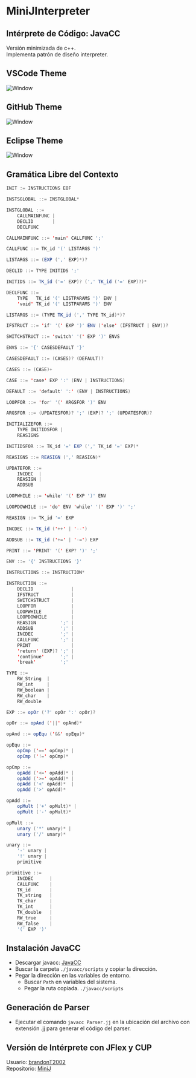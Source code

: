 # MiniJInterpreter
## Intérprete de Código: JavaCC
Versión minimizada de c++.  
Implementa patrón de diseño interpreter.

## VSCode Theme
![Window](Images/ScreenVSCodeTheme.png)

## GitHub Theme
![Window](Images/ScreenGitHubTheme.png)

## Eclipse Theme
![Window](Images/ScreenEclipseTheme.png)

## Gramática Libre del Contexto
```java
INIT := INSTRUCTIONS EOF

INSTSGLOBAL ::= INSTGLOBAL*

INSTGLOBAL ::=
    CALLMAINFUNC |
    DECLID       |
    DECLFUNC     

CALLMAINFUNC ::= 'main' CALLFUNC ';'

CALLFUNC ::= TK_id '(' LISTARGS ')'

LISTARGS ::= (EXP (',' EXP)*)?

DECLID ::= TYPE INITIDS ';'

INITIDS ::= TK_id ('=' EXP)? (',' TK_id ('=' EXP)?)*

DECLFUNC ::=
    TYPE   TK_id '(' LISTPARAMS ')' ENV |
    'void' TK_id '(' LISTPARAMS ')' ENV

LISTARGS ::= (TYPE TK_id (',' TYPE TK_id)*)?

IFSTRUCT ::= 'if' '(' EXP ')' ENV ('else' (IFSTRUCT | ENV))?

SWITCHSTRUCT ::= 'switch' '(' EXP ')' ENVS

ENVS ::= '{' CASESDEFAULT '}'

CASESDEFAULT ::= (CASES)? (DEFAULT)?

CASES ::= (CASE)+

CASE ::= 'case' EXP ':' (ENV | INSTRUCTIONS)

DEFAULT ::= 'default' ':' (ENV | INSTRUCTIONS)

LOOPFOR ::= 'for' '(' ARGSFOR ')' ENV

ARGSFOR ::= (UPDATESFOR)? ';' (EXP)? ';' (UPDATESFOR)?

INITIALIZEFOR ::=
    TYPE INITIDSFOR |
    REASIGNS        

INITIDSFOR ::= TK_id '=' EXP (',' TK_id '=' EXP)*

REASIGNS ::= REASIGN (',' REASIGN)*

UPDATEFOR ::=
    INCDEC  |
    REASIGN |
    ADDSUB  

LOOPWHILE ::= 'while' '(' EXP ')' ENV

LOOPDOWHILE ::= 'do' ENV 'while' '(' EXP ')' ';'

REASIGN ::= TK_id '=' EXP

INCDEC ::= TK_id ('++' | '--')

ADDSUB ::= TK_id ('+=' | '-=') EXP

PRINT ::= 'PRINT' '(' EXP? ')' ';'

ENV ::= '{' INSTRUCTIONS '}'

INSTRUCTIONS ::= INSTRUCTION*

INSTRUCTION ::=
    DECLID              |
    IFSTRUCT            |
    SWITCHSTRUCT        |
    LOOPFOR             |
    LOOPWHILE           |
    LOOPDOWHILE         |
    REASIGN         ';' |
    ADDSUB          ';' |
    INCDEC          ';' |
    CALLFUNC        ';' |
    PRINT               |
    'return' (EXP)? ';' |
    'continue'      ';' |
    'break'         ';'

TYPE ::=
    RW_String  |
    RW_int     |
    RW_boolean |
    RW_char    |
    RW_double  

EXP ::= opOr ('?' opOr ':' opOr)?

opOr ::= opAnd ('||' opAnd)*

opAnd ::= opEqu ('&&' opEqu)*

opEqu ::=
    opCmp ('==' opCmp)* |
    opCmp ('!=' opCmp)* 

opCmp ::=
    opAdd ('<=' opAdd)* |
    opAdd ('>=' opAdd)* |
    opAdd ('<' opAdd)*  |
    opAdd ('>' opAdd)*  

opAdd ::=
    opMult ('+' opMult)* |
    opMult ('-' opMult)* 

opMult ::=
    unary ('*' unary)* |
    unary ('/' unary)* 

unary ::=
    '-' unary |
    '!' unary |
    primitive 

primitive ::=
    INCDEC      |
    CALLFUNC    |
    TK_id       |
    TK_string   |
    TK_char     |
    TK_int      |
    TK_double   |
    RW_true     |
    RW_false    |
    '(' EXP ')' 
```

## Instalación JavaCC
* Descargar javacc: [JavaCC](https://javacc.github.io/javacc/)
* Buscar la carpeta ```./javacc/scripts``` y copiar la dirección.
* Pegar la dirección en las variables de entorno.
    * Buscar ```Path``` en variables del sistema.
    * Pegar la ruta copiada. ```./javacc/scripts```

## Generación de Parser
* Ejecutar el comando ```javacc Parser.jj``` en la ubicación del archivo con extensión .jj para generar el código del parser.

## Versión de Intérprete con JFlex y CUP
Usuario: [brandonT2002](https://github.com/brandonT2002)  
Repositorio: [MiniJ](https://github.com/brandonT2002/MiniJ)